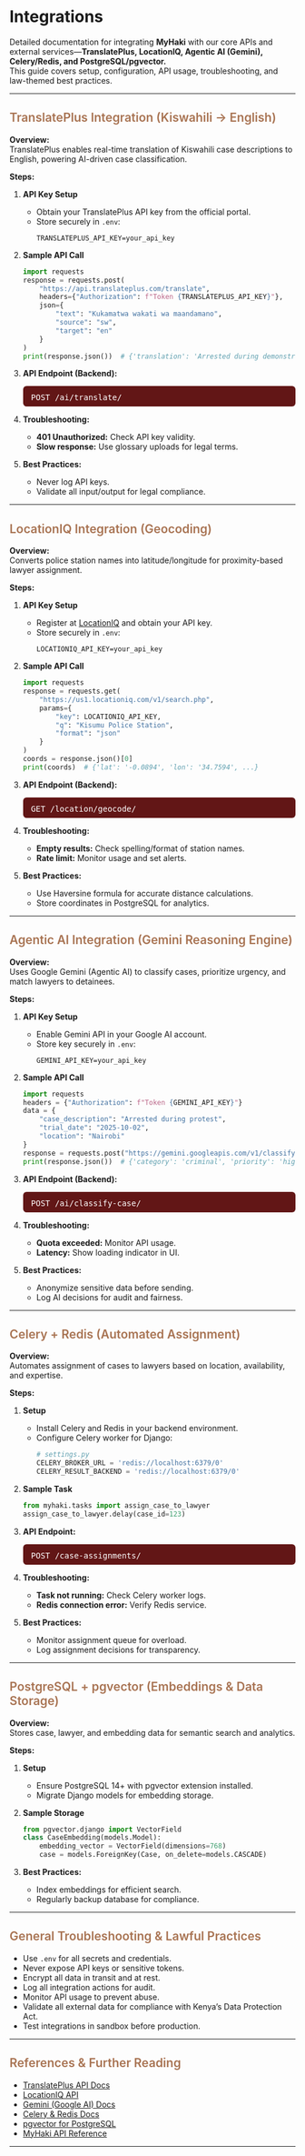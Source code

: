 # Integrations

Detailed documentation for integrating **MyHaki** with our core APIs and external services—**TranslatePlus, LocationIQ, Agentic AI (Gemini), Celery/Redis, and PostgreSQL/pgvector.**  
This guide covers setup, configuration, API usage, troubleshooting, and law-themed best practices.

---

## <span style="font-weight:600; color:#A87352;">TranslatePlus Integration (Kiswahili → English)</span>

**Overview:**  
TranslatePlus enables real-time translation of Kiswahili case descriptions to English, powering AI-driven case classification.

**Steps:**
1. **API Key Setup**
   - Obtain your TranslatePlus API key from the official portal.
   - Store securely in `.env`:
     ```
     TRANSLATEPLUS_API_KEY=your_api_key
     ```

2. **Sample API Call**
   ```python
   import requests
   response = requests.post(
       "https://api.translateplus.com/translate",
       headers={"Authorization": f"Token {TRANSLATEPLUS_API_KEY}"},
       json={
           "text": "Kukamatwa wakati wa maandamano",
           "source": "sw",
           "target": "en"
       }
   )
   print(response.json())  # {'translation': 'Arrested during demonstration'}
   ```

3. **API Endpoint (Backend):**
   <pre class="api-dark">POST /ai/translate/</pre>

4. **Troubleshooting:**
   - **401 Unauthorized:** Check API key validity.
   - **Slow response:** Use glossary uploads for legal terms.

5. **Best Practices:**
   - Never log API keys.
   - Validate all input/output for legal compliance.

---

## <span style="font-weight:600; color:#A87352;">LocationIQ Integration (Geocoding)</span>

**Overview:**  
Converts police station names into latitude/longitude for proximity-based lawyer assignment.

**Steps:**
1. **API Key Setup**
   - Register at [LocationIQ](https://locationiq.com/) and obtain your API key.
   - Store securely in `.env`:
     ```
     LOCATIONIQ_API_KEY=your_api_key
     ```

2. **Sample API Call**
   ```python
   import requests
   response = requests.get(
       "https://us1.locationiq.com/v1/search.php",
       params={
           "key": LOCATIONIQ_API_KEY,
           "q": "Kisumu Police Station",
           "format": "json"
       }
   )
   coords = response.json()[0]
   print(coords)  # {'lat': '-0.0894', 'lon': '34.7594', ...}
   ```

3. **API Endpoint (Backend):**
   <pre class="api-dark">GET /location/geocode/</pre>

4. **Troubleshooting:**
   - **Empty results:** Check spelling/format of station names.
   - **Rate limit:** Monitor usage and set alerts.

5. **Best Practices:**
   - Use Haversine formula for accurate distance calculations.
   - Store coordinates in PostgreSQL for analytics.

---

## <span style="font-weight:600; color:#A87352;">Agentic AI Integration (Gemini Reasoning Engine)</span>

**Overview:**  
Uses Google Gemini (Agentic AI) to classify cases, prioritize urgency, and match lawyers to detainees.

**Steps:**
1. **API Key Setup**
   - Enable Gemini API in your Google AI account.
   - Store key securely in `.env`:
     ```
     GEMINI_API_KEY=your_api_key
     ```

2. **Sample API Call**
   ```python
   import requests
   headers = {"Authorization": f"Token {GEMINI_API_KEY}"}
   data = {
       "case_description": "Arrested during protest",
       "trial_date": "2025-10-02",
       "location": "Nairobi"
   }
   response = requests.post("https://gemini.googleapis.com/v1/classify", json=data, headers=headers)
   print(response.json())  # {'category': 'criminal', 'priority': 'high'}
   ```

3. **API Endpoint (Backend):**
   <pre class="api-dark">POST /ai/classify-case/</pre>

4. **Troubleshooting:**
   - **Quota exceeded:** Monitor API usage.
   - **Latency:** Show loading indicator in UI.

5. **Best Practices:**
   - Anonymize sensitive data before sending.
   - Log AI decisions for audit and fairness.

---

## <span style="font-weight:600; color:#A87352;">Celery + Redis (Automated Assignment)</span>

**Overview:**  
Automates assignment of cases to lawyers based on location, availability, and expertise.

**Steps:**
1. **Setup**
   - Install Celery and Redis in your backend environment.
   - Configure Celery worker for Django:
     ```python
     # settings.py
     CELERY_BROKER_URL = 'redis://localhost:6379/0'
     CELERY_RESULT_BACKEND = 'redis://localhost:6379/0'
     ```

2. **Sample Task**
   ```python
   from myhaki.tasks import assign_case_to_lawyer
   assign_case_to_lawyer.delay(case_id=123)
   ```

3. **API Endpoint:**
   <pre class="api-dark">POST /case-assignments/</pre>

4. **Troubleshooting:**
   - **Task not running:** Check Celery worker logs.
   - **Redis connection error:** Verify Redis service.

5. **Best Practices:**
   - Monitor assignment queue for overload.
   - Log assignment decisions for transparency.

---

## <span style="font-weight:600; color:#A87352;">PostgreSQL + pgvector (Embeddings & Data Storage)</span>

**Overview:**  
Stores case, lawyer, and embedding data for semantic search and analytics.

**Steps:**
1. **Setup**
   - Ensure PostgreSQL 14+ with pgvector extension installed.
   - Migrate Django models for embedding storage.

2. **Sample Storage**
   ```python
   from pgvector.django import VectorField
   class CaseEmbedding(models.Model):
       embedding_vector = VectorField(dimensions=768)
       case = models.ForeignKey(Case, on_delete=models.CASCADE)
   ```

3. **Best Practices:**
   - Index embeddings for efficient search.
   - Regularly backup database for compliance.

---

## <span style="font-weight:600; color:#A87352;">General Troubleshooting & Lawful Practices</span>

- Use `.env` for all secrets and credentials.
- Never expose API keys or sensitive tokens.
- Encrypt all data in transit and at rest.
- Log all integration actions for audit.
- Monitor API usage to prevent abuse.
- Validate all external data for compliance with Kenya’s Data Protection Act.
- Test integrations in sandbox before production.

---

## <span style="font-weight:600; color:#A87352;">References & Further Reading</span>

- [TranslatePlus API Docs](https://www.translateplus.com/)
- [LocationIQ API](https://locationiq.com/docs)
- [Gemini (Google AI) Docs](https://ai.google.dev/gemini)
- [Celery & Redis Docs](https://docs.celeryproject.org/en/stable/)
- [pgvector for PostgreSQL](https://github.com/pgvector/pgvector)
- [MyHaki API Reference](api-reference.md)

---

<style>
.api-block {
  background: #A87352;
  border-radius: 10px;
  padding: 18px 18px 10px 18px;
  margin: 18px 0 24px 0;
  overflow-x: auto;
  font-size: 1.09em;
  font-family: 'Fira Mono', 'Consolas', 'monospace';
  color: #fff;
}
.api-dark {
  background: #621616 !important;
  color: #fff !important;
  border-radius: 6px;
  padding: 12px 14px 8px 14px;
  margin: 0;
  font-size: 1em;
  font-family: 'Fira Mono', 'Consolas', 'monospace';
}
</style>
